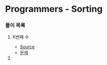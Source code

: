 # Programmers - Sorting

### 풀이 목록
1. K번째 수
    - [Source](KthNumber.java)
    - [문제](https://programmers.co.kr/learn/courses/30/lessons/42748?language=java)
    
2. 